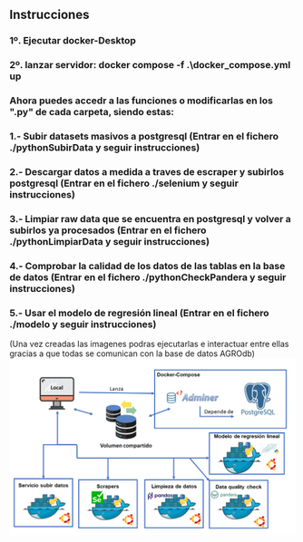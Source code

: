 ##    Instrucciones
### 1º. Ejecutar docker-Desktop
### 2º. lanzar servidor: docker compose -f .\docker_compose.yml up 
### Ahora puedes accedr a las funciones o modificarlas en los ".py" de cada carpeta, siendo estas:
###   1.- Subir datasets masivos a postgresql (Entrar en el fichero ./pythonSubirData y seguir instrucciones)
###   2.- Descargar datos a medida a traves de escraper y subirlos postgresql (Entrar en el fichero ./selenium y seguir instrucciones)
###   3.- Limpiar raw data que se encuentra en postgresql y volver a subirlos ya procesados (Entrar en el fichero ./pythonLimpiarData y seguir instrucciones)
###   4.- Comprobar la calidad de los datos de las tablas en la base de datos (Entrar en el fichero ./pythonCheckPandera y seguir instrucciones)
###   5.- Usar el modelo de regresión lineal (Entrar en el fichero ./modelo y seguir instrucciones)
(Una vez creadas las imagenes podras ejecutarlas e interactuar entre ellas gracias a que todas se comunican con la base de datos AGROdb)
![Diagrama](https://github.com/DiegoSM1998/MineriaMultiagentesAGRO/blob/main/SistemaDocker/diagrama.png)
